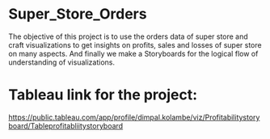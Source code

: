 # Super_Store_Orders

The objective of this project is to use the orders data of super store and craft visualizations to get insights on profits, sales and losses of super store on many aspects. And finally we make a Storyboards for the logical flow of understanding of visualizations.

# Tableau link for the project:
https://public.tableau.com/app/profile/dimpal.kolambe/viz/Profitabilitystoryboard/Tableprofitabliitystoryboard
